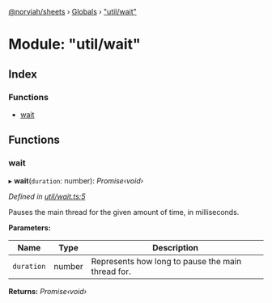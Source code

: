 [@norviah/sheets](../README.md) › [Globals](../globals.md) › ["util/wait"](_util_wait_.md)

# Module: "util/wait"

## Index

### Functions

* [wait](_util_wait_.md#wait)

## Functions

###  wait

▸ **wait**(`duration`: number): *Promise‹void›*

*Defined in [util/wait.ts:5](https://github.com/Norviah/sheets/blob/7510284/src/util/wait.ts#L5)*

Pauses the main thread for the given amount of time, in milliseconds.

**Parameters:**

Name | Type | Description |
------ | ------ | ------ |
`duration` | number | Represents how long to pause the main thread for.  |

**Returns:** *Promise‹void›*

